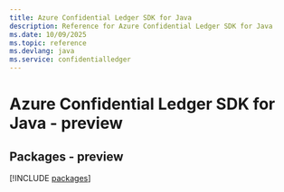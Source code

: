 ```yaml
---
title: Azure Confidential Ledger SDK for Java
description: Reference for Azure Confidential Ledger SDK for Java
ms.date: 10/09/2025
ms.topic: reference
ms.devlang: java
ms.service: confidentialledger
---
```

# Azure Confidential Ledger SDK for Java - preview
## Packages - preview
[!INCLUDE [packages](confidential-ledger-index.md)]